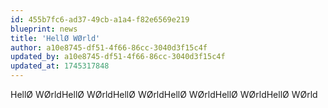 ```yaml
---
id: 455b7fc6-ad37-49cb-a1a4-f82e6569e219
blueprint: news
title: 'HellØ WØrld'
author: a10e8745-df51-4f66-86cc-3040d3f15c4f
updated_by: a10e8745-df51-4f66-86cc-3040d3f15c4f
updated_at: 1745317848
---
```

HellØ WØrldHellØ WØrldHellØ WØrldHellØ WØrldHellØ WØrldHellØ WØrld
